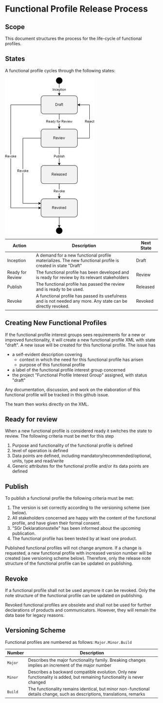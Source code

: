 # Functional Profile Release Process

## Scope
This document structures the process for the life-cycle of functional profiles.

## States
A functional profile cycles through the following states:

![SGr Functional Profile Process](functionalProfile_process.png)

| Action           | Description | Next State |
|------------------|-------------|------------|
| Inception        | A demand for a new functional profile materializes. The new functional profile is created in state "Draft" | Draft |
| Ready for Review | The functional profile has been developed and is ready for review by its relevant stakeholders | Review |
| Publish          | The functional profile has passed the review and is ready to be used. | Released |
| Revoke           | A functional profile has passed its usefulness and is not needed any more. Any state can be directly revoked. | Revoked |


## Creating New Functional Profiles

If the functional profile interest groups sees requirements for a new or improved functionality, it will create a new functional profile
XML with state "draft". A new issue will be created for this functional profile. The issue has 

- a self-evident description covering
  - context in which the need for this functional profile has arisen
  - purpose of this functional profile
- a label of the functional profile interest group concerned
- the project "Functional Profile Interest Group" assigned, with status "draft"

Any documentation, discussion, and work on the elaboration of this functional profile will be tracked in this github issue.

The team then works directly on the XML.

## Ready for review

When a new functional profile is considered ready it switches the state to review. The following criteria must be met for this step

1. Purpose and functionality of the functional profile is defined
2. level of operation is defined
3. Data points are defined, including mandatory/recommended/optional, units, type and read/write
4. Generic attributes for the functional profile and/or its data points are defined


## Publish

To publish a functional profile the following criteria must be met:

1. The version is set correctly according to the versioning scheme (see below).
2. All stakeholders concerned are happy with the content of the functional profile, and have given their formal consent.
3. "SGr Deklarationsstelle" has been informed about the upcoming publication.
4. The functional profile has been tested by at least one product.

Published functional profiles will not change anymore. If a change is requested, a new functional profile with increased version number will be created (see versioning scheme below). Therefore, only the release note structure of the functional profile can be updated on publishing.


## Revoke

If a functional profile shall not be used anymore it can be revoked. Only the note structure of the functional profile can be updated on publishing.

Revoked functional profiles are obsolete and shall not be used for further declarations of products and communicators. However, they will remain the data base for legacy reasons.


## Versioning Scheme

Functional profiles are numbered as follows: `Major.Minor.Build`

| Number | Description |
|--------|-------------|
| `Major` | Describes the major functionality family. Breaking changes implies an increment of the major number |
| `Minor` | Describes a backward compatible evolution. Only new functionality is added, but remaining functionality is never changed |
| `Build`  | The functionality remains identical, but minor non-functional details change, such as descriptions, translations, remarks |

